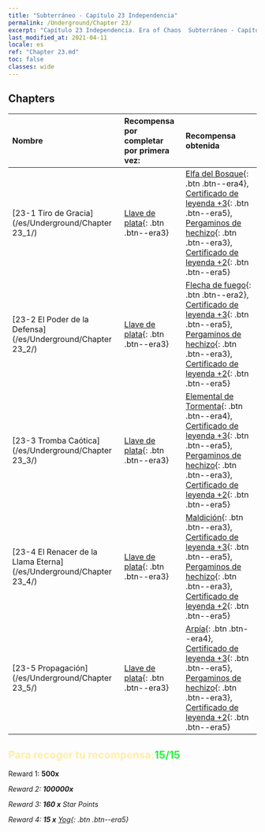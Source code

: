 ```yaml
---
title: "Subterráneo - Capítulo 23 Independencia"
permalink: /Underground/Chapter 23/
excerpt: "Capítulo 23 Independencia. Era of Chaos  Subterráneo - Capítulo 23. Independencia"
last_modified_at: 2021-04-11
locale: es
ref: "Chapter 23.md"
toc: false
classes: wide
---
```


## Chapters

  | Nombre |  Recompensa por completar por primera vez: | Recompensa obtenida |
  |:------------|:------------|:------------| 
  | [23-1 Tiro de Gracia](/es/Underground/Chapter 23_1/) | [Llave de plata](/es/Items/con_693/){: .btn .btn--era3} | [Elfa del Bosque](/es/Items/unt_201/){: .btn .btn--era4}, [Certificado de leyenda +3](/es/Items/mat_88/){: .btn .btn--era5}, [Pergaminos de hechizo](/es/Items/con_694/){: .btn .btn--era3}, [Certificado de leyenda +2](/es/Items/mat_81/){: .btn .btn--era5} |
  | [23-2 El Poder de la Defensa](/es/Underground/Chapter 23_2/) | [Llave de plata](/es/Items/con_693/){: .btn .btn--era3} | [Flecha de fuego](/es/Items/her_413/){: .btn .btn--era2}, [Certificado de leyenda +3](/es/Items/mat_88/){: .btn .btn--era5}, [Pergaminos de hechizo](/es/Items/con_694/){: .btn .btn--era3}, [Certificado de leyenda +2](/es/Items/mat_81/){: .btn .btn--era5} |
  | [23-3 Tromba Caótica](/es/Underground/Chapter 23_3/) | [Llave de plata](/es/Items/con_693/){: .btn .btn--era3} | [Elemental de Tormenta](/es/Items/unt_263/){: .btn .btn--era4}, [Certificado de leyenda +3](/es/Items/mat_88/){: .btn .btn--era5}, [Pergaminos de hechizo](/es/Items/con_694/){: .btn .btn--era3}, [Certificado de leyenda +2](/es/Items/mat_81/){: .btn .btn--era5} |
  | [23-4 El Renacer de la Llama Eterna](/es/Underground/Chapter 23_4/) | [Llave de plata](/es/Items/con_693/){: .btn .btn--era3} | [Maldición](/es/Items/her_410/){: .btn .btn--era3}, [Certificado de leyenda +3](/es/Items/mat_88/){: .btn .btn--era5}, [Pergaminos de hechizo](/es/Items/con_694/){: .btn .btn--era3}, [Certificado de leyenda +2](/es/Items/mat_81/){: .btn .btn--era5} |
  | [23-5 Propagación](/es/Underground/Chapter 23_5/) | [Llave de plata](/es/Items/con_693/){: .btn .btn--era3} | [Arpía](/es/Items/unt_245/){: .btn .btn--era4}, [Certificado de leyenda +3](/es/Items/mat_88/){: .btn .btn--era5}, [Pergaminos de hechizo](/es/Items/con_694/){: .btn .btn--era3}, [Certificado de leyenda +2](/es/Items/mat_81/){: .btn .btn--era5} |


## <span style="color: #ffeea0">Para recoger tu recompensa:</span><span style="color: #27f73a">15/15</span>

 Reward 1:  **500x** <i class="fas fa-gem"/>

 Reward 2:  **100000x** <i class="fas fa-coins"/>

 Reward 3: **160 x** Star Points

 Reward 4: **15 x** [Yog](/es/Items/her_377/){: .btn .btn--era5}

